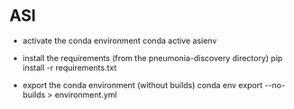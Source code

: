 # ASI

- activate the conda environment
    conda active asienv

- install the requirements (from the pneumonia-discovery directory)
    pip install -r requirements.txt

- export the conda environment (without builds)
    conda env export --no-builds > environment.yml
